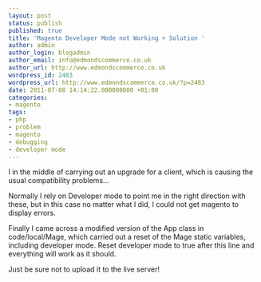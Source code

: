 ```yaml
---
layout: post
status: publish
published: true
title: 'Magento Developer Mode not Working + Solution '
author: admin
author_login: blogadmin
author_email: info@edmondscommerce.co.uk
author_url: http://www.edmondscommerce.co.uk
wordpress_id: 2483
wordpress_url: http://www.edmondscommerce.co.uk/?p=2483
date: 2011-07-08 14:14:22.000000000 +01:00
categories:
- magento
tags:
- php
- problem
- magento
- debugging
- developer mode
---
```

I in the middle of carrying out an upgrade for a client, which is causing the usual compatibility problems...

Normally I rely on Developer mode to point me in the right direction with these, but in this case no matter what I did, I could not get magento to display errors.

Finally I came across a modified version of the App class in code/local/Mage, which carried out a reset of the Mage static variables, including developer mode. Reset developer mode to true after this line and everything will work as it should.

Just be sure not to upload it to the live server!
